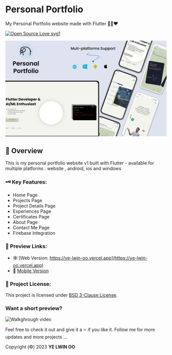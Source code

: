 # Personal Portfolio

My Personal Portfolio website made with Flutter 🍃🍒❤️

[![Open Source Love svg1](https://badges.frapsoft.com/os/v3/open-source.svg?v=103)](#)


![Project Thumbnail](assets/images/thumbnails/portfolio_thumbnail.png)

## 📑 Overview

This is my personal portfolio website v1 built with Flutter - available for multiple platforms : website , android, ios and windows


### 🗝️ Key Features: 
- Home Page
- Projects Page
- Project Details Page
- Experiences Page
- Certificates Page
- About Page
- Contact Me Page
- Firebase Integration

### 🔗 Preview Links:

- 🕸️ [Web Version: https://ye-lwin-oo.vercel.app](https://ye-lwin-oo.vercel.app)
- 📱 [Mobile Version](http://u.pc.cd/oJ17)

### 🪪 Project License:
This project is licensed under [BSD 3-Clause License](LICENSE).

### Want a short preview?

![Walkghrough video](assets/images/thumbnails/portfolio_peek.gif)


Feel free to check it out and give it a ⭐ if you like it. 
Follow me for more updates and more projects ...

Copyright (©️) 2023 __YE LWIN OO__